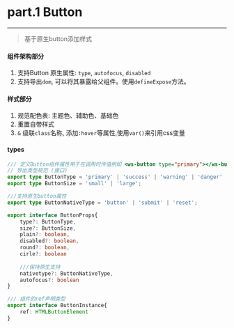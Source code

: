 # part.1 Button
----

> 基于原生button添加样式

#### 组件架构部分
1. 支持Button 原生属性: `type`, `autofocus`, `disabled`
2. 支持导出`dom`, 可以将其暴露给父组件。使用`defineExpose`方法。
#### 样式部分
1. 规范配色表: 主题色、辅助色、基础色
2. 重置自带样式
3. `&` 级联`class`名称, 添加`:hover`等属性,使用`var()`来引用css变量

#### types
```ts
/// 定义Button组件属性用于在调用时传值例如 <ws-button type="primary"></ws-button>
// 导出类型规范 (接口)
export type ButtonType = 'primary' | 'success' | 'warning' | 'danger' | 'info';
export type ButtonSize = 'small' | 'large';

///支持原生button属性
export type ButtonNativeType = 'button' | 'submit' | 'reset';

export interface ButtonProps{
    type?: ButtonType,
    size?: ButtonSize,
    plain?: boolean,
    disabled?: boolean,
    round?: boolean,
    cirle?: boolean
    
    ///保持原生支持
    nativetype?: ButtonNativeType,
    autofocus?: boolean
}

/// 组件的ref声明类型
export interface ButtonInstance{
    ref: HTMLButtonElement
}
```